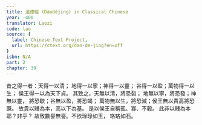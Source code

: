 ```yaml
---
title: 道德經 (Dàodéjīng) in Classical Chinese
year: -400
translator: Laozi
code: lao
source: {
  label: Chinese Text Project,
  url: https://ctext.org/dao-de-jing?en=off
}
isbn: N/A
part: 2
chapter: 39
---
```

昔之得一者：天得一以清；
地得一以寧；神得一以靈；
谷得一以盈；萬物得一以生；
侯王得一以為天下貞。
其致之，天無以清，將恐裂；
地無以寧，將恐發；神無以靈，
將恐歇；谷無以盈，將恐竭；
萬物無以生，將恐滅；侯王無以貴高將恐蹶。
故貴以賤為本，高以下為基。
是以侯王自稱孤、寡、不穀。
此非以賤為本耶？非乎？
故致數譽無譽。不欲琭琭如玉，
珞珞如石。